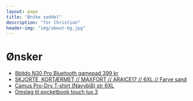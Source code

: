 ```yaml
---
layout: page
title: "Ønske seddel"
description: "for Christian"
header-img: "img/about-bg.jpg"
---
```

# Ønsker

   * [8bitdo N30 Pro Bluetooth gamepad 399 kr](https://www.elgiganten.dk/product/gaming/gaming-controllere-joystick-rat-og-pedaler/RET00042/8bitdo-n30-pro-bluetooth-gamepad)
   * [SKJORTE, KORTÆRMET // MAXFORT // ARAICE17 // 6XL // Farve sand](https://www.venusogmarsxl.dk/vare/14866-maxfort-skjorte-kortaermet)
   * [Camus Pro-Dry T-shirt (Navyblå) str 6XL](http://www.storedrenge.dk/herretoej-372/t-shirts-242/t-shirts-245/camus-pro-dry-t-shirt-navyblaa-25048.html)
 * [Omslag til pocketbook touch lux 3](https://www.conradelektronik.dk/?websale8=conrad-dk&pi=1462095)


